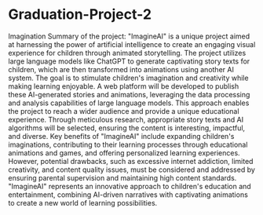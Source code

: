 # Graduation-Project-2
Imagination
Summary of the project:
"ImagineAI" is a unique project aimed at harnessing the power of artificial intelligence to create an engaging visual experience for children through animated storytelling. The project utilizes large language models like ChatGPT to generate captivating story texts for children, which are then transformed into animations using another AI system. The goal is to stimulate children's imagination and creativity while making learning enjoyable.
A web platform will be developed to publish these AI-generated stories and animations, leveraging the data processing and analysis capabilities of large language models. This approach enables the project to reach a wider audience and provide a unique educational experience. Through meticulous research, appropriate story texts and AI algorithms will be selected, ensuring the content is interesting, impactful, and diverse.
Key benefits of "ImagineAI" include expanding children's imaginations, contributing to their learning processes through educational animations and games, and offering personalized learning experiences. However, potential drawbacks, such as excessive internet addiction, limited creativity, and content quality issues, must be considered and addressed by ensuring parental supervision and maintaining high content standards.
"ImagineAI" represents an innovative approach to children's education and entertainment, combining AI-driven narratives with captivating animations to create a new world of learning possibilities.
